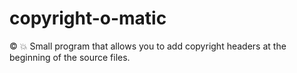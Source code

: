 # copyright-o-matic
:copyright: :boom: Small program that allows you to add copyright headers at the beginning of the source files.
